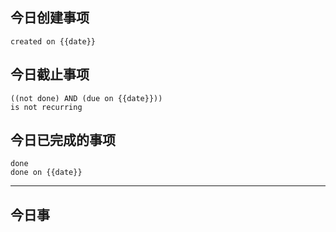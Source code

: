 ## 今日创建事项

```tasks
created on {{date}}
```

## 今日截止事项

```tasks
((not done) AND (due on {{date}}))
is not recurring
```


## 今日已完成的事项

```tasks
done
done on {{date}}
```

---

## 今日事

























